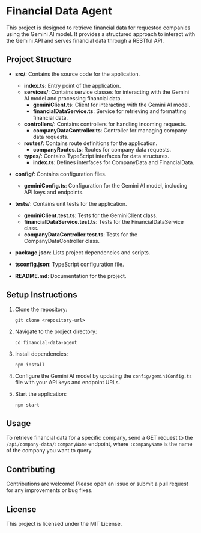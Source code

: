 # Financial Data Agent

This project is designed to retrieve financial data for requested companies using the Gemini AI model. It provides a structured approach to interact with the Gemini API and serves financial data through a RESTful API.

## Project Structure

- **src/**: Contains the source code for the application.
  - **index.ts**: Entry point of the application.
  - **services/**: Contains service classes for interacting with the Gemini AI model and processing financial data.
    - **geminiClient.ts**: Client for interacting with the Gemini AI model.
    - **financialDataService.ts**: Service for retrieving and formatting financial data.
  - **controllers/**: Contains controllers for handling incoming requests.
    - **companyDataController.ts**: Controller for managing company data requests.
  - **routes/**: Contains route definitions for the application.
    - **companyRoutes.ts**: Routes for company data requests.
  - **types/**: Contains TypeScript interfaces for data structures.
    - **index.ts**: Defines interfaces for CompanyData and FinancialData.

- **config/**: Contains configuration files.
  - **geminiConfig.ts**: Configuration for the Gemini AI model, including API keys and endpoints.

- **tests/**: Contains unit tests for the application.
  - **geminiClient.test.ts**: Tests for the GeminiClient class.
  - **financialDataService.test.ts**: Tests for the FinancialDataService class.
  - **companyDataController.test.ts**: Tests for the CompanyDataController class.

- **package.json**: Lists project dependencies and scripts.
- **tsconfig.json**: TypeScript configuration file.
- **README.md**: Documentation for the project.

## Setup Instructions

1. Clone the repository:
   ```
   git clone <repository-url>
   ```

2. Navigate to the project directory:
   ```
   cd financial-data-agent
   ```

3. Install dependencies:
   ```
   npm install
   ```

4. Configure the Gemini AI model by updating the `config/geminiConfig.ts` file with your API keys and endpoint URLs.

5. Start the application:
   ```
   npm start
   ```

## Usage

To retrieve financial data for a specific company, send a GET request to the `/api/company-data/:companyName` endpoint, where `:companyName` is the name of the company you want to query.

## Contributing

Contributions are welcome! Please open an issue or submit a pull request for any improvements or bug fixes.

## License

This project is licensed under the MIT License.